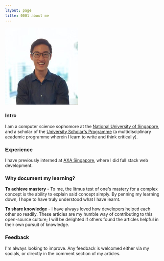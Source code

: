 ```yaml
---
layout: page
title: 0001 about me
---
```


![Larry Photo](/assets/img/larry.jpg)

### Intro

I am a computer science sophomore at the
[National University of Singapore](https://www.comp.nus.edu.sg/programmes/ug/cs/),
and a scholar of the [University Scholar's Programme](http://www.usp.nus.edu.sg/)
(a multidisciplinary academic programme wherein I learn to write and think critically).

### Experience

I have previously interned at [AXA Singapore](https://www.axa.com.sg/),
where I did full stack web development.

### Why document my learning?

**To achieve mastery** - To me, the litmus test of one's mastery for a complex concept is the
ability to explain said concept simply.
By penning my learning down, I hope to have truly understood what I have learnt.

**To share knowledge** - I have always loved how developers helped each other so readily. These articles
are my humble way of contributing to this open-source culture;
I will be delighted if others found the articles helpful in their own pursuit of knowledge.

### Feedback

I'm always looking to improve. Any feedback is welcomed either via my socials, or directly in the comment section of my articles.
